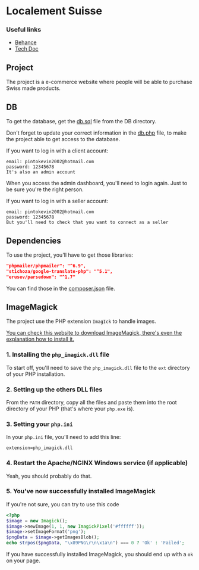 # Localement Suisse

### Useful links
- [Behance](https://www.behance.net/gallery/203646405/Localement-Suisse?share=1)
- [Tech Doc](./LocalementSuisse_DocTech.pdf)



## Project
The project is a e-commerce website where people will be able to purchase Swiss made products.

## DB
To get the database, get the [db.sql](./DB) file from the DB directory.

Don't forget to update your correct information in the [db.php](./db.php) file, to make the project able to get access to the database.

If you want to log in with a client account:
```
email: pintokevin2002@hotmail.com
password: 12345678
It's also an admin account
```

When you access the admin dashboard, you'll need to login again. Just to be sure you're the right person.

If you want to log in with a seller account:
```
email: pintokevin2002@hotmail.com
password: 12345678
But you'll need to check that you want to connect as a seller
```


## Dependencies 
To use the project, you'll have to get those libraries:
```json
"phpmailer/phpmailer": "^6.9",
"stichoza/google-translate-php": "^5.1",
"erusev/parsedown": "^1.7"
```
You can find those in the [composer.json](./composer.json) file.

## ImageMagick
The project use the PHP extension `ImagIck` to handle images.

[You can check this website to download ImageMagick, there's even the explanation how to install it.](https://mlocati.github.io/articles/php-windows-imagick.html)

### 1. Installing the `php_imagick.dll` file
To start off, you'll need to save the `php_imagick.dll` file to the `ext` directory of your PHP installation.

### 2. Setting up the others DLL files
From the `PATH` directory, copy all the files and paste them into the root directory of your PHP (that's where your `php.exe` is).

### 3. Setting your `php.ini`
In your `php.ini` file, you'll need to add this line:

`extension=php_imagick.dll`

### 4. Restart the Apache/NGINX Windows service (if applicable)
Yeah, you should probably do that.

### 5. You've now successfully installed ImageMagick
If you're not sure, you can try to use this code

```php
<?php
$image = new Imagick();
$image->newImage(1, 1, new ImagickPixel('#ffffff'));
$image->setImageFormat('png');
$pngData = $image->getImagesBlob();
echo strpos($pngData, "\x89PNG\r\n\x1a\n") === 0 ? 'Ok' : 'Failed'; 
```

If you have successfully installed ImageMagick, you should end up with a `ok` on your page.

